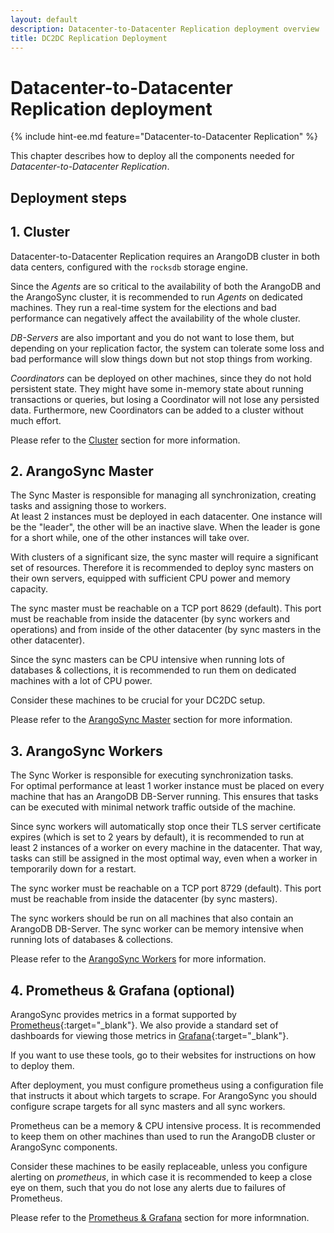 ```yaml
---
layout: default
description: Datacenter-to-Datacenter Replication deployment overview
title: DC2DC Replication Deployment
---
```

# Datacenter-to-Datacenter Replication deployment

{% include hint-ee.md feature="Datacenter-to-Datacenter Replication" %}

This chapter describes how to deploy all the components needed for
_Datacenter-to-Datacenter Replication_.

## Deployment steps

## 1. Cluster

Datacenter-to-Datacenter Replication requires an ArangoDB cluster in both data centers,
configured with the `rocksdb` storage engine.

Since the _Agents_ are so critical to the availability of both the ArangoDB and
the ArangoSync cluster, it is recommended to run _Agents_ on dedicated machines.
They run a real-time system for the elections and bad performance can negatively
affect the availability of the whole cluster.

_DB-Servers_ are also important and you do not want to lose them, but
depending on your replication factor, the system can tolerate some
loss and bad performance will slow things down but not stop things from
working.

_Coordinators_ can be deployed on other machines, since they do not hold
persistent state. They might have some in-memory state about running
transactions or queries, but losing a Coordinator will not lose any
persisted data. Furthermore, new Coordinators can be added to a cluster
without much effort.

Please refer to the [Cluster](deployment-dc2dc-cluster.html) section for
more information.

## 2. ArangoSync Master

The Sync Master is responsible for managing all synchronization, creating tasks and assigning
those to workers.
<br/> At least 2 instances must be deployed in each datacenter.
One instance will be the "leader", the other will be an inactive slave. When the leader
is gone for a short while, one of the other instances will take over.

With clusters of a significant size, the sync master will require a significant set of resources.
Therefore it is recommended to deploy sync masters on their own servers, equipped with sufficient
CPU power and memory capacity.

The sync master must be reachable on a TCP port 8629 (default).
This port must be reachable from inside the datacenter (by sync workers and operations)
and from inside of the other datacenter (by sync masters in the other datacenter).

Since the sync masters can be CPU intensive when running lots of databases & collections,
it is recommended to run them on dedicated machines with a lot of CPU power.

Consider these machines to be crucial for your DC2DC setup.

Please refer to the [ArangoSync Master](deployment-dc2dc-arango-sync-master.html)
section for more information.

## 3. ArangoSync Workers

The Sync Worker is responsible for executing synchronization tasks.
<br/> For optimal performance at least 1 worker instance must be placed on
every machine that has an ArangoDB DB-Server running. This ensures that tasks
can be executed with minimal network traffic outside of the machine.

Since sync workers will automatically stop once their TLS server certificate expires
(which is set to 2 years by default),
it is recommended to run at least 2 instances of a worker on every machine in the datacenter.
That way, tasks can still be assigned in the most optimal way, even when a worker in temporarily
down for a restart.

The sync worker must be reachable on a TCP port 8729 (default).
This port must be reachable from inside the datacenter (by sync masters).

The sync workers should be run on all machines that also contain an ArangoDB DB-Server.
The sync worker can be memory intensive when running lots of databases & collections.

Please refer to the [ArangoSync Workers](deployment-dc2dc-arango-sync-workers.html)
for more information.

## 4. Prometheus & Grafana (optional)

ArangoSync provides metrics in a format supported by [Prometheus](https://prometheus.io){:target="_blank"}.
We also provide a standard set of dashboards for viewing those metrics in [Grafana](https://grafana.org){:target="_blank"}.

If you want to use these tools, go to their websites for instructions on how to deploy them.

After deployment, you must configure prometheus using a configuration file that instructs
it about which targets to scrape. For ArangoSync you should configure scrape targets for
all sync masters and all sync workers.

Prometheus can be a memory & CPU intensive process. It is recommended to keep them
on other machines than used to run the ArangoDB cluster or ArangoSync components.

Consider these machines to be easily replaceable, unless you configure
alerting on _prometheus_, in which case it is recommended to keep a
close eye on them, such that you do not lose any alerts due to failures
of Prometheus.

Please refer to the [Prometheus & Grafana](deployment-dc2dc-prometheus-grafana.html)
section for more informnation.
